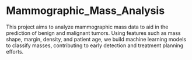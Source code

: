 # Mammographic_Mass_Analysis
This project aims to analyze mammographic mass data to aid in the prediction of benign and malignant tumors. Using features such as mass shape, margin, density, and patient age, we build machine learning models to classify masses, contributing to early detection and treatment planning efforts.


